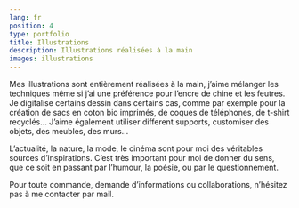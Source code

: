 ```yaml
---
lang: fr
position: 4
type: portfolio
title: Illustrations
description: Illustrations réalisées à la main
images: illustrations
---
```


Mes illustrations sont entièrement réalisées à la main, j’aime mélanger les techniques même si j’ai une préférence pour l’encre de chine et les feutres.
Je digitalise certains dessin dans certains cas, comme par exemple pour la création de sacs en coton bio imprimés, de coques de téléphones, de t-shirt recyclés…
J’aime également utiliser different supports, customiser des objets, des meubles, des murs…

L’actualité, la nature, la mode, le cinéma sont pour moi des véritables sources d’inspirations.
C’est très important pour moi de donner du sens, que ce soit en passant par l’humour, la poésie, ou par le questionnement.

Pour toute commande, demande d’informations ou collaborations, n’hésitez pas à me contacter par mail.